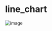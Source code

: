 # line_chart
 


![image](https://github.com/user-attachments/assets/96adcca1-52c5-4ccf-a498-8dfc0b4111ec)
